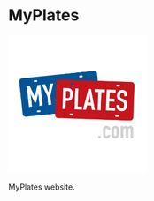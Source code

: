 # MyPlates

<img src="https://github.com/PrimeEagle/MyPlates/blob/main/myplates.jpg?raw=true" width="250" />

MyPlates website.
